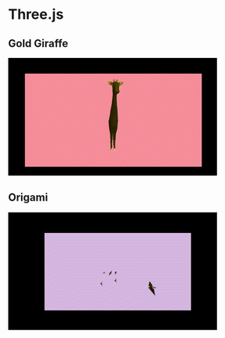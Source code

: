 # Three.js
## Gold Giraffe
![Description of GIF](results/gold_giraffe.gif)

## Origami
![Description of GIF](results/origami.gif)